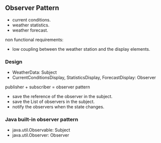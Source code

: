 ## Observer Pattern
 

- current conditions.
- weather statistics.
- weather forecast.

non functional requirements:  
- low coupling between the weather station and the display elements.

### Design
- WeatherData: Subject
- CurrentConditionsDisplay, StatisticsDisplay, ForecastDisplay: Observer

publisher + subscriber = observer pattern

- save the reference of the observer in the subject.
- save the List of observers in the subject.
- notify the observers when the state changes.

### Java built-in observer pattern
- java.util.Observable: Subject
- java.util.Observer: Observer